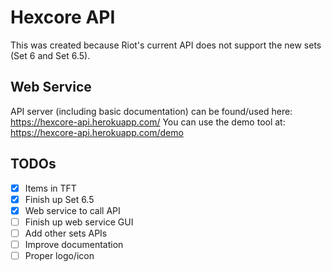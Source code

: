 # Hexcore API

This was created because Riot's current API does not support the new sets (Set 6 and Set 6.5).

## Web Service
API server (including basic documentation) can be found/used here: https://hexcore-api.herokuapp.com/
You can use the demo tool at: https://hexcore-api.herokuapp.com/demo

## TODOs
- [x] Items in TFT
- [x] Finish up Set 6.5
- [x] Web service to call API
- [ ] Finish up web service GUI
- [ ] Add other sets APIs
- [ ] Improve documentation
- [ ] Proper logo/icon
